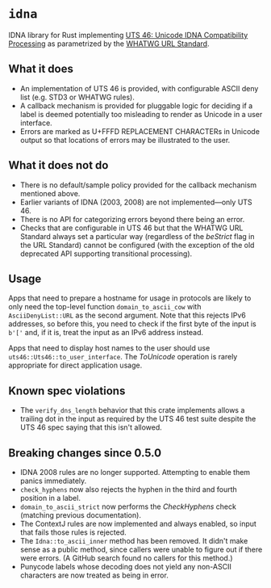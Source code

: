 # `idna`

IDNA library for Rust implementing [UTS 46: Unicode IDNA Compatibility Processing](https://www.unicode.org/reports/tr46/) as parametrized by the [WHATWG URL Standard](https://url.spec.whatwg.org/#idna).

## What it does

* An implementation of UTS 46 is provided, with configurable ASCII deny list (e.g. STD3 or WHATWG rules).
* A callback mechanism is provided for pluggable logic for deciding if a label is deemed potentially too misleading to render as Unicode in a user interface.
* Errors are marked as U+FFFD REPLACEMENT CHARACTERs in Unicode output so that locations of errors may be illustrated to the user.

## What it does not do

* There is no default/sample policy provided for the callback mechanism mentioned above.
* Earlier variants of IDNA (2003, 2008) are not implemented—only UTS 46.
* There is no API for categorizing errors beyond there being an error.
* Checks that are configurable in UTS 46 but that the WHATWG URL Standard always set a particular way (regardless of the _beStrict_ flag in the URL Standard) cannot be configured (with the exception of the old deprecated API supporting transitional processing).

## Usage

Apps that need to prepare a hostname for usage in protocols are likely to only need the top-level function `domain_to_ascii_cow` with `AsciiDenyList::URL` as the second argument. Note that this rejects IPv6 addresses, so before this, you need to check if the first byte of the input is `b'['` and, if it is, treat the input as an IPv6 address instead.

Apps that need to display host names to the user should use `uts46::Uts46::to_user_interface`. The _ToUnicode_ operation is rarely appropriate for direct application usage.

## Known spec violations

* The `verify_dns_length` behavior that this crate implements allows a trailing dot in the input as required by the UTS 46 test suite despite the UTS 46 spec saying that this isn't allowed.

## Breaking changes since 0.5.0

* IDNA 2008 rules are no longer supported. Attempting to enable them panics immediately.
* `check_hyphens` now also rejects the hyphen in the third and fourth position in a label.
* `domain_to_ascii_strict` now performs the _CheckHyphens_ check (matching previous documentation).
* The ContextJ rules are now implemented and always enabled, so input that fails those rules is rejected.
* The `Idna::to_ascii_inner` method has been removed. It didn't make sense as a public method, since callers were unable to figure out if there were errors. (A GitHub search found no callers for this method.)
* Punycode labels whose decoding does not yield any non-ASCII characters are now treated as being in error.
